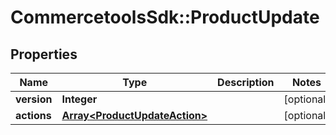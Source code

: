# CommercetoolsSdk::ProductUpdate

## Properties
Name | Type | Description | Notes
------------ | ------------- | ------------- | -------------
**version** | **Integer** |  | [optional] 
**actions** | [**Array&lt;ProductUpdateAction&gt;**](ProductUpdateAction.md) |  | [optional] 

